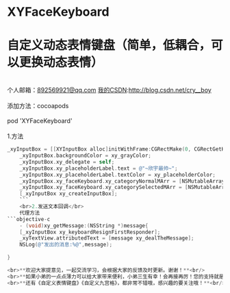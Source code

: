 # XYFaceKeyboard
自定义动态表情键盘（简单，低耦合，可以更换动态表情）
===
 <br>个人邮箱：892569921@qq.com [我的CSDN](http://blog.csdn.net/cry__boy):http://blog.csdn.net/cry__boy <br/>
<br>添加方法：cocoapods<br/>
<br>pod 'XYFaceKeyboard'</br>
<br>1.方法<br/>
```objective-c
_xyInputBox = [[XYInputBox alloc]initWithFrame:CGRectMake(0, CGRectGetHeight(self.view.frame) - xy_commentBoxH,xy_width, xy_commentBoxH) withBgView:self.view];
    _xyInputBox.backgroundColor = xy_grayColor;
    _xyInputBox.xy_delegate = self;
    _xyInputBox.xy_placeholderLabel.text = @"~欣宇最帅~";
    _xyInputBox.xy_placeholderLabel.textColor = xy_placeholderColor;
    _xyInputBox.xy_faceKeyboard.xy_categoryNormalMArr = [NSMutableArray arrayWithArray:@[@"默认",@"欣宇",@"最帅",@"帽兵"]];
    _xyInputBox.xy_faceKeyboard.xy_categorySelectedMArr = [NSMutableArray arrayWithArray:@[@"默认",@"欣宇",@"最帅",@"帽兵"]];
    [_xyInputBox xy_createInputBox];
    ```
    <br>2.发送文本回调</br>
    代理方法
```objective-c
    - (void)xy_getMessage:(NSString *)message{
    [_xyInputBox xy_keyboardResignFirstResponder];
    _xyTextView.attributedText = [message xy_dealTheMessage];
    NSLog(@"发出的消息:%@",message);
    
}
    
<br>**欢迎大家提意见，一起交流学习，会根据大家的反馈及时更新。谢谢！**<br/>
<br>**如果小弟的一点点薄力可以给大家带来便利，小弟三生有幸！会再接再厉！您的支持就是我的动力！**<br/>
<br>**还有《自定义表情键盘》《自定义九宫格》，都非常不错哦，感兴趣的要关注哦！**<br/>
